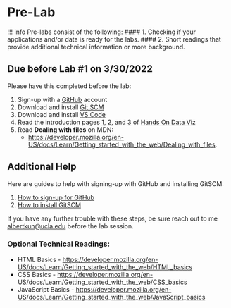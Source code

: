 # Pre-Lab

!!! info
    Pre-labs consist of the following:
    #### 1. Checking if your applications and/or data is ready for the labs.
    #### 2. Short readings that provide additional technical information or more background.

## Due before Lab #1 on 3/30/2022

Please have this completed before the lab:

1. Sign-up with a [GitHub](https://github.com/) account
2. Download and install [Git SCM](https://git-scm.com/)
3. Download and install [VS Code](https://code.visualstudio.com/)
4. Read the introduction pages [1](https://handsondataviz.org/introduction.html), [2](https://handsondataviz.org/believe.html), and [3](https://handsondataviz.org/shades.html) of [Hands On Data Viz](https://handsondataviz.org/introduction.html)
5. Read **Dealing with files** on MDN: 
   - https://developer.mozilla.org/en-US/docs/Learn/Getting_started_with_the_web/Dealing_with_files.

## Additional Help

Here are guides to help with signing-up with GitHub and installing GitSCM:

1. [How to sign-up for GitHub](../../tutorials/github_sign_up.md)
2. [How to install GitSCM](../../tutorials/gitscm.md)

If you have any further trouble with these steps, be sure reach out to me [albertkun@ucla.edu](mailto:albertkun@ucla.edu) before the lab session.

### Optional Technical Readings:
- HTML Basics - https://developer.mozilla.org/en-US/docs/Learn/Getting_started_with_the_web/HTML_basics
- CSS Basics - https://developer.mozilla.org/en-US/docs/Learn/Getting_started_with_the_web/CSS_basics
- JavaScript Basics - https://developer.mozilla.org/en-US/docs/Learn/Getting_started_with_the_web/JavaScript_basics